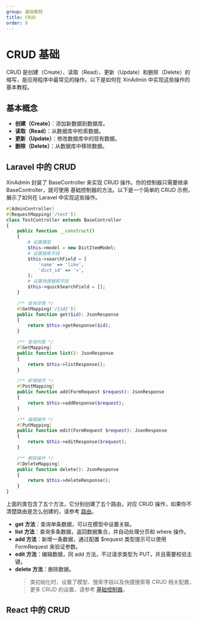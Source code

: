 ```yaml
---
group: 基础教程
title: CRUD
order: 0
---
```


# CRUD 基础

CRUD 是创建（Create）、读取（Read）、更新（Update）和删除（Delete）的缩写，是应用程序中最常见的操作。以下是如何在 XinAdmin 中实现这些操作的基本教程。

## 基本概念

- **创建（Create）**：添加新数据到数据库。
- **读取（Read）**：从数据库中检索数据。
- **更新（Update）**：修改数据库中的现有数据。
- **删除（Delete）**：从数据库中移除数据。

## Laravel 中的 CRUD

XinAdmin 封装了 BaseController 来实现 CRUD 操作。你的控制器只需要继承 BaseController，就可使用 基础控制器的方法。以下是一个简单的 CRUD 示例，展示了如何在 Laravel 中实现这些操作。

```php
#[AdminController]
#[RequestMapping('/test')]
class TestController extends BaseController
{
    public function __construct()
    {
        # 设置模型
        $this->model = new DictItemModel;
        # 设置搜索字段
        $this->searchField = [
            'name' => 'like',
            'dict_id' => '=',
        ];
        # 设置快捷搜索字段
        $this->quickSearchField = [];
    }

    /** 查询详情 */
    #[GetMapping('/{id}')]
    public function get($id): JsonResponse
    {
        return $this->getResponse($id);
    }

    /** 查询列表 */
    #[GetMapping]
    public function list(): JsonResponse
    {
        return $this->listResponse();
    }

    /** 新增操作 */
    #[PostMapping]
    public function add(FormRequest $request): JsonResponse
    {
        return $this->addResponse($request);
    }

    /** 编辑操作 */
    #[PutMapping]
    public function edit(FormRequest $request): JsonResponse
    {
        return $this->editResponse($request);
    }

    /** 删除操作 */
    #[DeleteMapping]
    public function delete(): JsonResponse
    {
        return $this->deleteResponse();
    }
}

```

上面的类包含了五个方法，它分别创建了五个路由，对应 CRUD 操作，如果你不清楚路由是怎么创建的，请参考 [路由](/docs/guide/route)。

- **get 方法**：查询单条数据，可以在模型中设置关联。
- **list 方法**：查询多条数据，返回数据集合，并自动处理分页和 where 操作。
- **add 方法**：新增一条数据，通过配置 $request 类型提示可以使用 FormRequest 来验证参数。
- **edit 方法**：编辑数据，同 add 方法，不过请求类型为 PUT，并且需要校验主键。
- **delete 方法**：删除数据。
  > 类初始化时，设置了模型、搜索字段以及快捷搜索等 CRUD 相关配置，更多 CRUD 的设置，请参考 [基础控制器](/docs/guide/base-controller)。

## React 中的 CRUD
